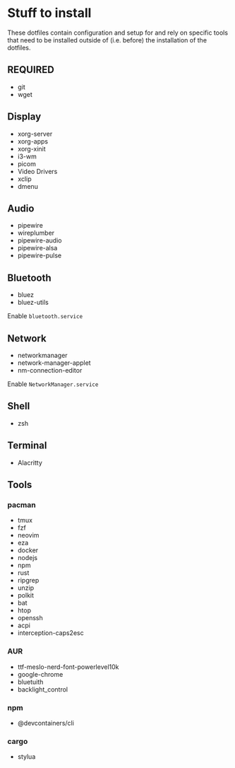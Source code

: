 # Stuff to install

These dotfiles contain configuration and setup for and rely on specific tools
that need to be installed outside of (i.e. before) the installation of the dotfiles.

## REQUIRED

- git
- wget

## Display

- xorg-server
- xorg-apps
- xorg-xinit
- i3-wm
- picom
- Video Drivers
- xclip
- dmenu

## Audio

- pipewire
- wireplumber
- pipewire-audio
- pipewire-alsa
- pipewire-pulse

## Bluetooth

- bluez
- bluez-utils

Enable `bluetooth.service`

## Network

- networkmanager
- network-manager-applet
- nm-connection-editor

Enable `NetworkManager.service`

## Shell

- zsh

## Terminal

- Alacritty

## Tools

### pacman

- tmux
- fzf
- neovim
- eza
- docker
- nodejs
- npm
- rust
- ripgrep
- unzip
- polkit
- bat
- htop
- openssh
- acpi
- interception-caps2esc

### AUR

- ttf-meslo-nerd-font-powerlevel10k
- google-chrome
- bluetuith
- backlight_control

### npm

- @devcontainers/cli

### cargo

- stylua
